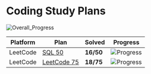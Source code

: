 # Coding Study Plans

![Overall_Progress](https://img.shields.io/badge/Overall_Progress-34%2F125%20%2827%25%29-blue)

| Platform | Plan | Solved | Progress |
|----------|------|--------|----------|
| LeetCode | [SQL 50](leetcode/studyplans/top-sql-50/README.md) | **16/50** | ![Progress](https://img.shields.io/badge/Progress-32%25-yellow) |
| LeetCode | [LeetCode 75](leetcode/studyplans/leetcode-75/README.md) | **18/75** | ![Progress](https://img.shields.io/badge/Progress-24%25-orange) |
